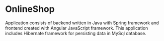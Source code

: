 # OnlineShop

Application consists of backend written in Java with Spring framework and frontend created with Angular JavaScript framework. This application includes Hibernate framework for persisting data in MySql database.
